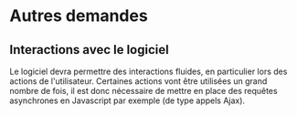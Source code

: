 # Autres demandes

## Interactions avec le logiciel

Le logiciel devra permettre des interactions fluides, en particulier lors des actions de l'utilisateur. Certaines actions vont être utilisées un grand nombre de fois, il est donc nécessaire de mettre en place des requêtes asynchrones en Javascript par exemple (de type appels Ajax). 
